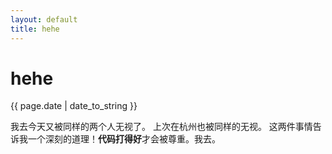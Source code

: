```yaml
---
layout: default
title: hehe
---
```

# hehe

{{ page.date | date_to_string }}

我去今天又被同样的两个人无视了。
上次在杭州也被同样的无视。
这两件事情告诉我一个深刻的道理！**代码打得好**才会被尊重。我去。
